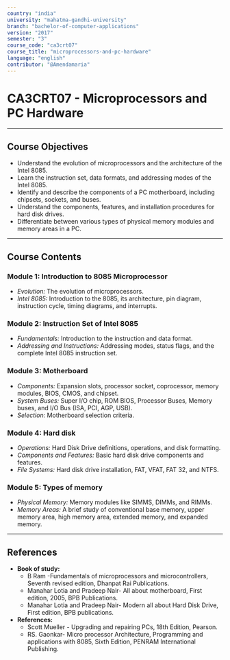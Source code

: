 ```yaml
---
country: "india"
university: "mahatma-gandhi-university"
branch: "bachelor-of-computer-applications"
version: "2017"
semester: "3"
course_code: "ca3crt07"
course_title: "microprocessors-and-pc-hardware"
language: "english"
contributor: "@Amendamaria"
---
```

# CA3CRT07 - Microprocessors and PC Hardware

---
## Course Objectives

* Understand the evolution of microprocessors and the architecture of the Intel 8085.
* Learn the instruction set, data formats, and addressing modes of the Intel 8085.
* Identify and describe the components of a PC motherboard, including chipsets, sockets, and buses.
* Understand the components, features, and installation procedures for hard disk drives.
* Differentiate between various types of physical memory modules and memory areas in a PC.

---
## Course Contents

### Module 1: Introduction to 8085 Microprocessor
* *Evolution:* The evolution of microprocessors.
* *Intel 8085:* Introduction to the 8085, its architecture, pin diagram, instruction cycle, timing diagrams, and interrupts.

### Module 2: Instruction Set of Intel 8085
* *Fundamentals:* Introduction to the instruction and data format.
* *Addressing and Instructions:* Addressing modes, status flags, and the complete Intel 8085 instruction set.

### Module 3: Motherboard
* *Components:* Expansion slots, processor socket, coprocessor, memory modules, BIOS, CMOS, and chipset.
* *System Buses:* Super I/O chip, ROM BIOS, Processor Buses, Memory buses, and I/O Bus (ISA, PCI, AGP, USB).
* *Selection:* Motherboard selection criteria.

### Module 4: Hard disk
* *Operations:* Hard Disk Drive definitions, operations, and disk formatting.
* *Components and Features:* Basic hard disk drive components and features.
* *File Systems:* Hard disk drive installation, FAT, VFAT, FAT 32, and NTFS.

### Module 5: Types of memory
* *Physical Memory:* Memory modules like SIMMS, DIMMs, and RIMMs.
* *Memory Areas:* A brief study of conventional base memory, upper memory area, high memory area, extended memory, and expanded memory.

---
## References
* **Book of study:**
    * B Ram -Fundamentals of microprocessors and microcontrollers, Seventh revised edition, Dhanpat Rai Publications.
    * Manahar Lotia and Pradeep Nair- All about motherboard, First edition, 2005, BPB Publications.
    * Manahar Lotia and Pradeep Nair- Modern all about Hard Disk Drive, First edition, BPB publications.
* **References:**
    * Scott Mueller - Upgrading and repairing PCs, 18th Edition, Pearson.
    * RS. Gaonkar- Micro processor Architecture, Programming and applications with 8085, Sixth Edition, PENRAM International Publishing.